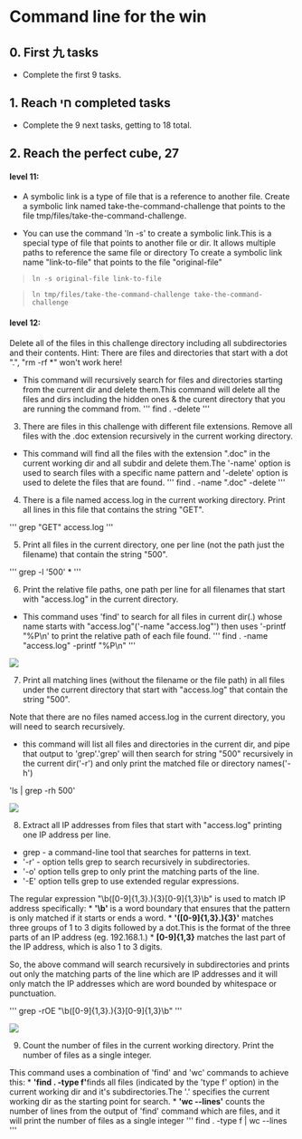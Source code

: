 # Command line for the win

## 0. First 九 tasks
* Complete the first 9 tasks.

## 1. Reach חי completed tasks
* Complete the 9 next tasks, getting to 18 total.

## 2. Reach the perfect cube, 27


#### level 11:
* A symbolic link is a type of file that is a reference to another file.
Create a symbolic link named take-the-command-challenge that points to the file 
tmp/files/take-the-command-challenge.

*  <p>You can use the command 'ln -s' to create a symbolic link.This is a special
    type of file that points to another file or dir.
    It allows multiple paths to reference the same file or directory
    To create a symbolic link name "link-to-file" that points to the file
    "original-file"</p>

>`ln -s original-file link-to-file`

>`ln tmp/files/take-the-command-challenge take-the-command-challenge`

#### level 12: 
Delete all of the files in this challenge directory including all subdirectories 
and their contents.
    Hint: There are files and directories that start with a dot ".", 
    "rm -rf *" won't work here!

* This command will recursively search for files and directories starting
from the current dir and delete them.This command will delete all the files
and dirs including the hidden ones & the curent directory that you are
running the command from.
'''
find . -delete
'''

3. There are files in this challenge with different file extensions.
    Remove all files with the .doc extension recursively in the 
    current working directory.

* This command will find all the files with the extension ".doc" in the
current working dir and all subdir and delete them.The '-name' option is
used to search files with a specific name pattern and '-delete' option is
used to delete the files that are found.
'''
find . -name ".doc" -delete
'''

4. There is a file named access.log in the current working directory. 
Print all lines in this file that contains the string "GET".

'''
grep "GET" access.log
'''

5. Print all files in the current directory, one per line (not the path
just the filename) that contain the string "500".

'''
grep -l '500' *
'''

6. Print the relative file paths, one path per line for all filenames 
that start with "access.log" in the current directory.

* This command uses 'find' to search for all files in current dir(.) whose
name starts with "access.log"('-name "access.log"') then uses 
'-printf "%P\n' to print the relative path of each file found.
'''
find . -name "access.log" -printf "%P\n"
'''

[![](https://cmdchallenge.com/img/emojis/1F577.png)]()

7. Print all matching lines (without the filename or the file path) in all 
files under the current directory that start with "access.log" that 
contain the string "500".

Note that there are no files named access.log in the current directory, 
you will need to search recursively.

* this command will list all files and directories in the current dir, and
pipe that output to 'grep'.'grep' will then search for string "500" recursively
in the current dir('-r') and only print the matched file or directory
names('-h')

'ls | grep -rh 500'

[![](https://cmdchallenge.com/img/emojis/1F982.png)]()

8. Extract all IP addresses from files that start with "access.log" 
printing one IP address per line.

* grep - a command-line tool that searches for patterns in text.
* '-r' - option tells grep to search recursively in subdirectories.
* '-o' option tells grep to only print the matching parts of the line.
* '-E' option tells grep to use extended regular expressions.

The regular expression "\b([0-9]{1,3}\.){3}[0-9]{1,3}\b" is used to match
IP address specifically:
    * <b>'\b'</b> is a word boundary that ensures that the pattern is only matched
        if it starts or ends a word.
    * <b>'([0-9]{1,3}\.){3}'</b> matches three groups of 1 to 3 digits
        followed by a dot.This is the format of the three parts of an IP
        address (eg. 192.168.1.)
    * <b>[0-9]{1,3}</b> matches the last part of the IP address, which is
        also 1 to 3 digits.

So, the above command will search recursively in subdirectories and 
prints out only the matching parts of the line which are IP addresses and it 
will only match the IP addresses which are word bounded by whitespace or 
punctuation.

'''
grep -rOE "\b([0-9]{1,3}\.){3}[0-9]{1,3}\b"
'''

[![](https://cmdchallenge.com/img/emojis/1FAB0.png)]()

9. Count the number of files in the current working directory. 
Print the number of files as a single integer.

This command uses a combination of 'find' and 'wc' commands to achieve
this:
    * <b>'find . -type f'</b>finds all files (indicated by the 'type f' option)
        in the current working dir and it's subdirectories.The '.' 
        specifies the current working dir as the starting point for search.
    * <b>'wc --lines'</b>  counts the number of lines from the output of 
        'find' command which are files, and it will print the number of files
        as a single integer
'''
find . -type f | wc --lines
'''
